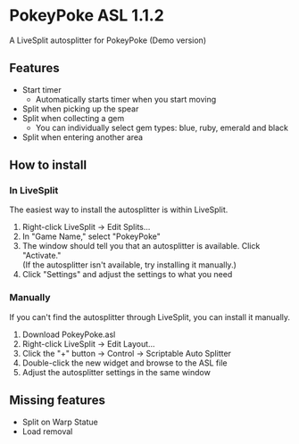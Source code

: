 # PokeyPoke ASL 1.1.2
A LiveSplit autosplitter for PokeyPoke (Demo version)

## Features
 * Start timer
   * Automatically starts timer when you start moving
 * Split when picking up the spear
 * Split when collecting a gem
   * You can individually select gem types: blue, ruby, emerald and black
 * Split when entering another area

## How to install
### In LiveSplit
The easiest way to install the autosplitter is within LiveSplit.
 1. Right-click LiveSplit -> Edit Splits...
 2. In "Game Name," select "PokeyPoke"
 3. The window should tell you that an autosplitter is available. Click "Activate."  
    (If the autosplitter isn't available, try installing it manually.)
 4. Click "Settings" and adjust the settings to what you need
### Manually
If you can't find the autosplitter through LiveSplit, you can install it manually.
 1. Download PokeyPoke.asl
 2. Right-click LiveSplit -> Edit Layout...
 3. Click the "+" button -> Control -> Scriptable Auto Splitter
 4. Double-click the new widget and browse to the ASL file
 5. Adjust the autosplitter settings in the same window

## Missing features
 * Split on Warp Statue
 * Load removal
